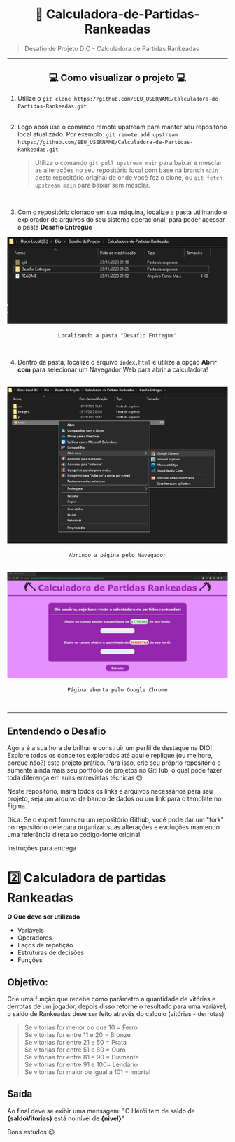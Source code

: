 <h1 align="center"> 🧮 Calculadora-de-Partidas-Rankeadas </h1>

> Desafio de Projeto DIO - Calculadora de Partidas Rankeadas

<hr>

<h2 align="center">  💻 Como visualizar o projeto 💻 </h2>
 
1. Utilize o `git clone https://github.com/SEU_USERNAME/Calculadora-de-Partidas-Rankeadas.git` <br><br>

2. Logo após use o comando remote upstream para manter seu repositório local atualizado. Por exemplo: `git remote add upstream https://github.com/SEU_USERNAME/Calculadora-de-Partidas-Rankeadas.git`
    > Utilize o comando `git pull upstream main` para baixar e mesclar as alterações no seu repositório local com base na branch `main` deste repositório original de onde você fez o clone, ou `git fetch upstream main` para baixar sem mesclar.
   
<br>

3. Com o repositório clonado em sua máquina, localize a pasta utilinando o explorador de arquivos do seu sistema operacional, para poder acessar a pasta **Desafio Entregue** <br>
<div align="center">
<img width=600px src="https://github.com/pgustavo23/Calculadora-de-Partidas-Rankeadas/blob/main/Desafio%20Entregue/Imagens/Localizar_Pasta.jpeg">
<br>
 
 `Localizando a pasta "Desafio Entregue"`
</div>
<br>

4. Dentro da pasta, localize o arquivo `index.html` e utilize a opção **Abrir com** para selecionar um Navegador Web para abrir a calculadora!
<br>

<div align="center">
<img width=600px src="https://github.com/pgustavo23/Calculadora-de-Partidas-Rankeadas/blob/main/Desafio%20Entregue/Imagens/Abrir_com.jpeg">
 <br>
 
 `Abrindo a página pelo Navegador`
 <br><br>
 
 <img width=600px src="https://github.com/pgustavo23/Calculadora-de-Partidas-Rankeadas/blob/main/Desafio%20Entregue/Imagens/Pagina_Aberta.jpeg">
 <br>
 
 `Página aberta pelo Google Chrome`
 
</div>

<br>
<hr>

## Entendendo o Desafio
 
Agora é a sua hora de brilhar e construir um perfil de destaque na DIO! Explore todos os conceitos explorados até aqui e replique (ou melhore, porque não?) este projeto prático. Para isso, crie seu próprio repositório e aumente ainda mais seu portfólio de projetos no GitHub, o qual pode fazer toda diferença em suas entrevistas técnicas 😎
 
Neste repositório, insira todos os links e arquivos necessários para seu projeto, seja um arquivo de banco de dados ou um link para o template no Figma.
 
Dica: Se o expert forneceu um repositório Github, você pode dar um "fork" no repositório dele para organizar suas alterações e evoluções mantendo uma referência direta ao código-fonte original.
 
Instruções para entrega
 # 2️⃣ Calculadora de partidas Rankeadas
**O Que deve ser utilizado**

- Variáveis
- Operadores
- Laços de repetição
- Estruturas de decisões
- Funções

## Objetivo:

Crie uma função que recebe como parâmetro a quantidade de vitórias e derrotas de um jogador,
depois disso retorne o resultado para uma variável, o saldo de Rankeadas deve ser feito através do calculo (vitórias - derrotas)

> Se vitórias for menor do que 10 = Ferro <br>
Se vitórias for entre 11 e 20 = Bronze <br>
Se vitórias for entre 21 e 50 = Prata <br>
Se vitórias for entre 51 e 80 = Ouro <br>
Se vitórias for entre 81 e 90 = Diamante <br>
Se vitórias for entre 91 e 100= Lendário <br>
Se vitórias for maior ou igual a 101 = Imortal <br>

## Saída

Ao final deve se exibir uma mensagem:
"O Herói tem de saldo de **{saldoVitorias}** está no nível de **{nivel}**"
 

  
Bons estudos 😉

